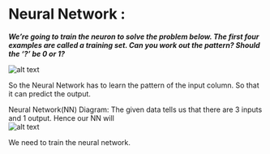 # Neural Network : 

***We’re going to train the neuron to solve the problem below. The first four examples are called a training set. Can you work out the pattern? Should the ‘?’ be 0 or 1?***

![alt text](https://cdn-images-1.medium.com/max/1000/1*nEooKljI8XbKQh4cFbZu1Q.png)

So the Neural Network has to learn the pattern of the input column. So that it can predict the output.

Neural Network(NN) Diagram:
The given data tells us that there are 3 inputs and 1 output. Hence our NN will  
![alt text](https://cdn-images-1.medium.com/max/1000/1*HDWhvFz5t0KAjIAIzjKR1w.png)

We need to train the neural network.
